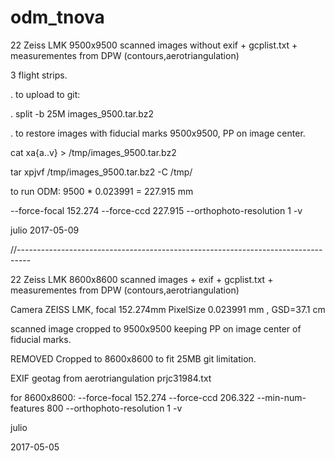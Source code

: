 # odm_tnova
22 Zeiss LMK 9500x9500 scanned images without exif + gcplist.txt + measurementes from DPW (contours,aerotriangulation)

3 flight strips.

. to upload to git:

. split -b 25M images_9500.tar.bz2

. to restore images with fiducial marks 9500x9500, PP on image center.

cat xa{a..v}  > /tmp/images_9500.tar.bz2

tar xpjvf /tmp/images_9500.tar.bz2 -C /tmp/

to run ODM: 9500 * 0.023991 = 227.915 mm

--force-focal 152.274 --force-ccd 227.915   --orthophoto-resolution  1  -v 

julio 
2017-05-09

//---------------------------------------------------------------------------------


22 Zeiss LMK 8600x8600 scanned images + exif + gcplist.txt + measurementes from DPW (contours,aerotriangulation)

Camera ZEISS LMK, focal 152.274mm  PixelSize 0.023991 mm , GSD=37.1 cm

scanned image cropped to 9500x9500 keeping PP on image center of fiducial marks.

REMOVED Cropped to 8600x8600 to fit 25MB git limitation.

EXIF geotag from aerotriangulation prjc31984.txt

for 8600x8600:    --force-focal 152.274  --force-ccd 206.322 --min-num-features 800  --orthophoto-resolution  1  -v 


julio

2017-05-05
